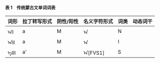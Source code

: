 #### 表 1　传统蒙古文单词词表
|词形|拉丁转写形式|阴性/阳性|名义字符形式|词类|动态词干|
|-|-|-|-|-|-|
|ᠠⅠ|a|M|ᠠ|N||
|ᠠⅡ|a|M|ᠠ|I||
|ᠠ᠋Ⅲ|a'|M|ᠠ[FVS1]|S||
